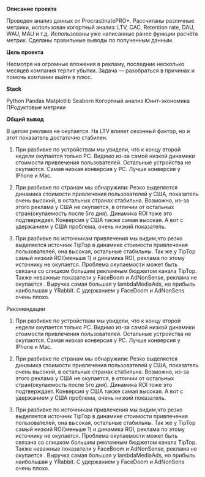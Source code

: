 **Описание проекта**

Проведен анализ данных от ProcrastinatePRO+. Рассчитаны различные метрики, использован когортный анализ: LTV, CAC, Retention rate, DAU, WAU, MAU и т.д. Использованы уже написанные ранее функции расчёта метрик. Сделаны правильные выводы по полученным данным.

**Цель проекта**

Несмотря на огромные вложения в рекламу, последние несколько месяцев компания терпит убытки. Задача — разобраться в причинах и помочь компании выйти в плюс.

**Stack**

Python
Pandas
Matplotlib
Seaborn
Когортный анализ
Юнит-экономика
ПРодуктовые метрики

**Общий вывод**

В целом реклама не окупается. На LTV влияет сезонный фактор, но и этот показатель достаточно стабилен.
1) При разбивке по устройствам мы увидели, что к концу второй недели окупается только PC. Видимо из-за самой низкой динамики стоимости привлечения пользователей. Остальные устройства не окупаются. Самая низкая конверсия у PC. Лучше конверсия у IPhone и Mac.

2) При разбивке по странам мы обнаружили: Резко выделяется динамика стоимости привлечения пользователей у США, показатель очень высокий, в остальных странах стабильна. Возможно, из-за этого реклама у США не окупается, в отличии от остальных стран(окупаемость после 5го дня). Динамика ROI тоже это подтверждает. Конверсия у США также самая высокая. А вот с удержанием у США проблема, очень низкий показатель.

3) При разбивке по источникам привлечения мы видим,что резко выделяется источник TipTop в динамике стоимости привлечения пользователей, она высокая, остальные стабильны. Так же у TipTop самый низкий ROI(меньше 1) и динамика ROI, реклама по этому источнику не окупается. Проблема окупаемости может быть связана со слишком большим рекламным бюджетом канала TipTop. Также неважные показатели у FaceBoom и AdNonSense, реклама не окупается . Выручка самая большая у lambdaMediaAds, но прибыль наибольшая у YRabbit. С удержанием у FaceDoom и AdNonSens очень плохо.

Рекомендации

1) При разбивке по устройствам мы увидели, что к концу второй недели окупается только PC. Видимо из-за самой низкой динамики стоимости привлечения пользователей. Остальные устройства не окупаются. Самая низкая конверсия у PC. Лучше конверсия у IPhone и Mac.

2) При разбивке по странам мы обнаружили: Резко выделяется динамика стоимости привлечения пользователей у США, показатель очень высокий, в остальных странах стабильна. Возможно, из-за этого реклама у США не окупается, в отличии от остальных стран(окупаемость после 5го дня). Динамика ROI тоже это подтверждает. Конверсия у США также самая высокая. А вот с удержанием у США проблема, очень низкий показатель.

3) При разбивке по источникам привлечения мы видим,что резко выделяется источник TipTop в динамике стоимости привлечения пользователей, она высокая, остальные стабильны. Так же у TipTop самый низкий ROI(меньше 1) и динамика ROI, реклама по этому источнику не окупается. Проблема окупаемости может быть связана со слишком большим рекламным бюджетом канала TipTop. Также неважные показатели у FaceBoom и AdNonSense, реклама не окупается . Выручка самая большая у lambdaMediaAds, но прибыль наибольшая у YRabbit. С удержанием у FaceDoom и AdNonSens очень плохо.
